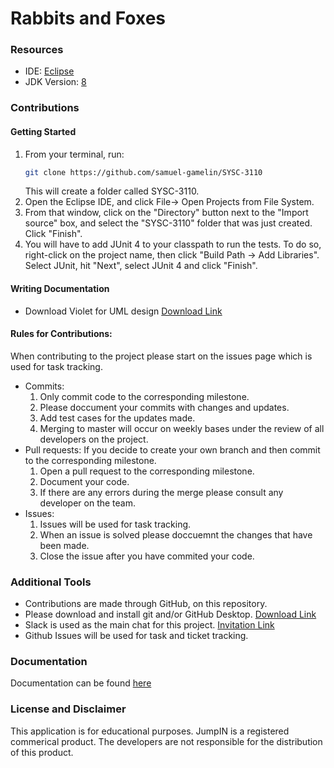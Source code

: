 # Rabbits and Foxes

### Resources
* IDE: [Eclipse](https://www.eclipse.org/downloads/packages/release/2019-09/r/eclipse-ide-java-developers)
* JDK Version: [8](https://www.oracle.com/technetwork/java/javase/downloads/jdk8-downloads-2133151.html)

### Contributions
 #### Getting Started 
   1. From your terminal, run:
      ```bash
      git clone https://github.com/samuel-gamelin/SYSC-3110
      ```
      This will create a folder called SYSC-3110.
   2. Open the Eclipse IDE, and click File-> Open Projects from File System.
   3. From that window, click on the "Directory" button next to the "Import source" box, and select the "SYSC-3110" folder that              was just created. Click "Finish".
   4. You will have to add JUnit 4 to your classpath to run the tests. To do so, right-click on the project name, then click                 "Build Path -> Add Libraries". Select JUnit, hit "Next", select JUnit 4 and click "Finish".
  #### Writing Documentation
   - Download Violet for UML design [Download Link](http://www.horstmann.com/violet/violet-0.16c.jar)
#### Rules for Contributions:

When contributing to the project please start on the issues page which is used for task tracking.
- Commits:
   1. Only commit code to the corresponding milestone.
   2. Please doccument your commits with changes and updates. 
   4. Add test cases for the updates made.
   5. Merging to master will occur on weekly bases under the review of all developers on the project.
- Pull requests:
If you decide to create your own branch and then commit to the corresponding milestone.
   1. Open a pull request to the corresponding milestone.
   2. Document your code.
   3. If there are any errors during the merge please consult any developer on the team.
- Issues:
   1. Issues will be used for task tracking. 
   2. When an issue is solved please doccuemnt the changes that have been made. 
   3. Close the issue after you have commited your code.
   
### Additional Tools

- Contributions are made through GitHub, on this repository.
- Please download and install git and/or GitHub Desktop. [Download Link](https://git-scm.com/)
- Slack is used as the main chat for this project. [Invitation Link](https://www.google.ca)
- Github Issues will be used for task and ticket tracking.

### Documentation 
Documentation can be found [here](https://github.com/samuel-gamelin/SYSC-3110/tree/master/documentation)
 
### License and Disclaimer
This application is for educational purposes. JumpIN is a registered commerical product. The developers are not responsible for the distribution of this product. 
